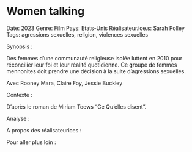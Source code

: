 # Women talking

Date: 2023
Genre: Film
Pays: Etats-Unis
Réalisateur.ice.s: Sarah Polley
Tags: agressions sexuelles, religion, violences sexuelles

Synopsis : 

Des femmes d’une communauté religieuse isolée luttent en 2010 pour réconcilier leur foi et leur réalité quotidienne. Ce groupe de femmes mennonites doit prendre une décision à la suite d’agressions sexuelles.

Avec Rooney Mara, Claire Foy, Jessie Buckley

Contexte : 

D’après le roman de Miriam Toews “Ce Qu’elles disent”.

Analyse : 

A propos des réalisateurices : 

Pour aller plus loin :